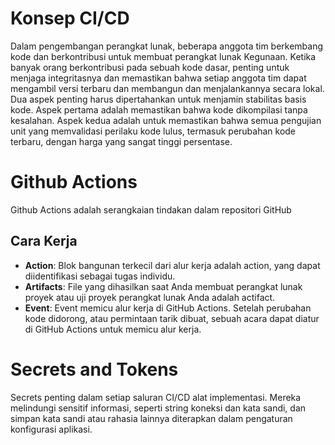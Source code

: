 # Konsep CI/CD
Dalam pengembangan perangkat lunak, beberapa anggota tim berkembang kode dan berkontribusi untuk membuat perangkat lunak Kegunaan. Ketika banyak orang berkontribusi pada sebuah kode dasar, penting untuk menjaga integritasnya dan memastikan bahwa setiap anggota tim dapat mengambil versi terbaru dan membangun dan menjalankannya secara lokal. Dua aspek penting harus dipertahankan untuk menjamin stabilitas basis kode. Aspek pertama adalah memastikan bahwa kode dikompilasi tanpa kesalahan. Aspek kedua adalah untuk memastikan bahwa semua pengujian unit yang memvalidasi perilaku kode lulus, termasuk perubahan kode terbaru, dengan harga yang sangat tinggi persentase.

# Github Actions
Github Actions adalah serangkaian tindakan dalam repositori GitHub
## Cara Kerja
- **Action**: Blok bangunan terkecil dari alur kerja adalah action, yang dapat diidentifikasi sebagai tugas individu.
- **Artifacts**: File yang dihasilkan saat Anda membuat perangkat lunak proyek atau uji proyek perangkat lunak Anda adalah actifact.
- **Event**: Event memicu alur kerja di GitHub Actions. Setelah perubahan kode didorong, atau permintaan tarik dibuat, sebuah acara dapat diatur di GitHub Actions untuk memicu alur kerja.

# Secrets and Tokens
Secrets penting dalam setiap saluran CI/CD alat implementasi. Mereka melindungi sensitif informasi, seperti string koneksi dan kata sandi, dan simpan kata sandi atau rahasia lainnya diterapkan dalam pengaturan konfigurasi aplikasi.